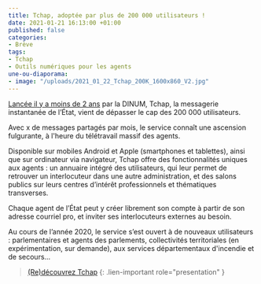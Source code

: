 ```yaml
---
title: Tchap, adoptée par plus de 200 000 utilisateurs !
date: 2021-01-21 16:13:00 +01:00
published: false
categories:
- Brève
tags:
- Tchap
- Outils numériques pour les agents
une-ou-diaporama:
- image: "/uploads/2021_01_22_Tchap_200K_1600x860_V2.jpg"
---
```


[Lancée il y a moins de 2 ans](/espace-presse/lancement-de-tchap-la-messagerie-instantanee-des-agents-de-letat/) par la DINUM, Tchap, la messagerie instantanée de l’État, vient de dépasser le cap des 200 000 utilisateurs.

Avec x de messages partagés par mois, le service connaît une ascension fulgurante, à l'heure du télétravail massif des agents.

Disponible sur mobiles Android et Apple (smartphones et tablettes), ainsi que sur ordinateur via navigateur, Tchap offre des fonctionnalités uniques aux agents : un annuaire intégré des utilisateurs, qui leur permet de retrouver un interlocuteur dans une autre administration, et des salons publics sur leurs centres d’intérêt professionnels et thématiques transverses.

Chaque agent de l’État peut y créer librement son compte à partir de son adresse courriel pro, et inviter ses interlocuteurs externes au besoin.

Au cours de l’année 2020, le service s’est ouvert à de nouveaux utilisateurs : parlementaires et agents des parlements, collectivités territoriales (en expérimentation, sur demande), aux services départementaux d'incendie et de secours…

> [(Re)découvrez Tchap](/outils-agents/tchap-messagerie-instantanee-etat/)
{: .lien-important role="presentation" }

